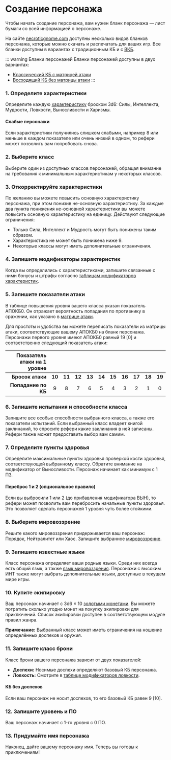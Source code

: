 # Создание персонажа

Чтобы начать создание персонажа, вам нужен бланк персонажа — лист бумаги со всей информацией о персонаже.

На сайте [necroticgnome.com](https://necroticgnome.com/) доступны несколько видов бланков персонажа, которые можно скачать и распечатать для ваших игр. Все бланки доступны в вариантах с традиционным КБ и с [ВКБ](game-statistics.md#класс-брони-кб).

::: warning Бланки персонажей
Бланки персонажей доступны в двух вариантах:

- [Классический КБ с матрицей атаки](/assets/img/Old-School_Essentials_-_Character_Sheet_RU.pdf)
- [Восходящий КБ без матрицы атаки](/assets/img/Old-School_Essentials_-_Character_Sheet_AAC_RU.pdf)
:::

### 1. Определите характеристики

Определите каждую [характеристику](ability-scores.md) броском 3d6: Силы, Интеллекта, Мудрости, Ловкости, Выносливости и Харизмы.

#### Слабые персонажи

Если характеристики получились слишком слабыми, например 8 или меньше в каждом показателе или очень низкий в одном, то рефери может позволить вам попробовать снова.

### 2. Выберите класс

Выберите один из доступных классов персонажей, обращая внимание на требования к минимальным характеристикам у некоторых классов.

### 3. Откорректируйте характеристики

По желанию вы можете повысить основную характеристику персонажа, при этом понизив не-основную характеристику. За каждые два пункта понижения не-основной характеристики вы можете повысить основную характеристику на единицу. Действуют следующие ограничения:

- Только Сила, Интеллект и Мудрость могут быть понижены таким образом.
- Характеристика не может быть понижена ниже 9.
- Некоторые классы могут иметь дополнительные ограничения.

### 4. Запишите модификаторы характеристик

Когда вы определились с характеристиками, запишите связанные с ними бонусы и штрафы согласно [таблицам модификаторов характеристик](ability-scores.md#модификаторы-характеристик).

### 5. Запишите показатели атаки

В таблице повышения уровня вашего класса указан показатель АПОКБ0. Он отражает вероятность попадания по противнику в сражении, как указано в [матрице атаки](temp).

Для простоты и удобства вы можете переписать показатели из матрицы атаки, соответствующие вашему АПОКБ0 на бланк персонажа. Персонажи первого уровня имеют АПОКБ0 равный 19 [0] и соответственно следующий показатель атаки:

| Показатель атаки на 1 уровне |        |        |        |        |        |        |        |        |        |        |
| ---------------------------: | :----: | :----: | :----: | :----: | :----: | :----: | :----: | :----: | :----: | :----: |
|             **Бросок атаки** | **10** | **11** | **12** | **13** | **14** | **15** | **16** | **17** | **18** | **19** |
|          **Попадание по КБ** |   9    |   8    |   7    |   6    |   5    |   4    |   3    |   2    |   1    |   0    |

### 6. Запишите испытания и способности класса

Запишите все особые способности выбранного класса, а также его показатели испытаний. Если выбранный класс владеет книгой заклинаний, то спросите рефери какие заклинания в ней записаны. Рефери также может предоставить выбор вам самим.

### 7. Определите пункты здоровья

Определите максимальные пункты здоровья проверкой кости здоровья, соответствующей выбранному классу. Обратите внимание на модификатор от Выносливости. Персонаж начинает как минимум с 1 ПЗ.

#### Переброс 1 и 2 (опциональное правило)

Если вы выбросили 1 или 2 (до прибавления модификатора ВЫН), то рефери может позволить вам перебросить начальные пункты здоровья. Это позволяет сделать персонажей 1 уровня чуть более стойкими.

### 8. Выберите мировоззрение

Решите какого мировоззрения придерживается ваш персонаж: Порядок, Нейтралитет или Хаос. Запишите выбранное [мировоззрение](alignment.md).

### 9. Запишите известные языки

Класс персонажа определяет ваши родные языки. Среди них всегда есть общий язык, а также [язык мировоззрения](languages.md). Персонажи с высоким ИНТ также могут выбрать дополнительные языки, доступные в текущем мире игры.

### 10. Купите экипировку

Ваш персонаж начинает с 3d6 × 10 [золотыми монетами](wealth.md). Вы можете потратить сколько угодно монет на покупку экипировки для приключений. Список экипировки доступен в соответствующем модуле правил жанра.

**Примечание:** Выбранный класс может иметь ограничения на ношение определённых доспехов и оружия.

### 11. Запишите класс брони

Класс брони вашего персонажа зависит от двух показателей:

- **Доспехи:** Носимые доспехи определяют базовый КБ персонажа.
- **Ловкость:** Смотрите в [таблице модификаторов ловкости](ability-scores.md#модификаторы-ловкости).

#### КБ без доспехов

Если ваш персонаж не носит доспехов, то его базовый КБ равен 9 [10].

### 12. Запишите уровень и ПО

Ваш персонаж начинает с 1-го уровня с 0 ПО.

### 13. Придумайте имя персонажа

Наконец, дайте вашему персонажу имя. Теперь вы готовы к приключениям!